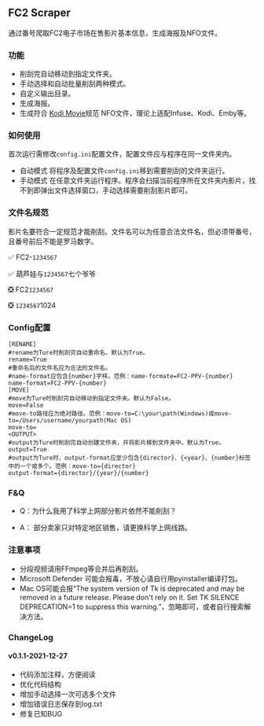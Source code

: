 ## FC2 Scraper
通过番号爬取FC2电子市场在售影片基本信息，生成海报及NFO文件。
### 功能
- 削刮完自动移动到指定文件夹。
- 手动选择和自动批量削刮两种模式。
- 自定义输出目录。
- 生成海报。
- 生成符合 [Kodi Movie](https://kodi.wiki/view/NFO_files/Movies#nfo_Tags)规范 NFO文件，理论上适配Infuse、Kodi、Emby等。
### 如何使用
首次运行需修改`config.ini`配置文件，配置文件应与程序在同一文件夹内。
- 自动模式
将程序及配置文件`config.ini`移到需要削刮的文件夹运行。
- 手动模式
在任意文件夹运行程序。程序会扫描当前程序所在文件夹内影片，找不到即弹出文件选择窗口，手动选择需要削刮影片即可。
### 文件名规范
影片名要符合一定规范才能削刮。文件名可以为任意合法文件名，但必须带番号，且番号前后不能是罗马数字。

✅ FC2-`1234567`

✅ 葫芦娃与`1234567`七个爷爷

❎ FC2`1234567`

❎ `1234567`1024
### Config配置
```
[RENAME]
#rename为Ture时削刮完自动重命名。默认为True。
rename=True
#重命名后的文件名应为合法的文件名。
#name-format应包含{number}字样。范例：name-formate=FC2-PPV-{number}
name-format=FC2-PPV-{number}
[MOVE]
#move为Ture时削刮完自动移动到指定文件夹。默认为False。
move=False
#move-to路径应为绝对路径。范例：move-to=C:\your\path(Windows)或move-to=/Users/username/yourpath(Mac OS)
move-to=
<OUTPUT>
#output为Ture时削刮完自动创建文件夹，并将影片移到文件夹中。默认为True。
output=True
#output为Ture时，output-format应至少包含{director}、{<year}、{number}标签中的一个或多个。范例：move-to={director}
output-format={director}/{year}/{number}
```
### F&Q

- Q：为什么我用了科学上网部分影片依然不能削刮？

- A： 部分卖家只对特定地区销售，请更换科学上网线路。
### 注意事项
- 分段视频请用FFmpeg等合并后再削刮。
- Microsoft Defender 可能会报毒，不放心请自行用pyinstaller编译打包。
- Mac OS可能会报“The system version of Tk is deprecated and may be removed in a future release. Please don't rely on it. Set TK SILENCE DEPRECATION=1 to suppress this warning.”，忽略即可，或者自行搜索解决方法。
### ChangeLog
#### v0.1.1-2021-12-27
- 代码添加注释，方便阅读
- 优化代码结构
- 增加手动选择一次可选多个文件
- 增加错误日志保存到log.txt
- 修复已知BUG
